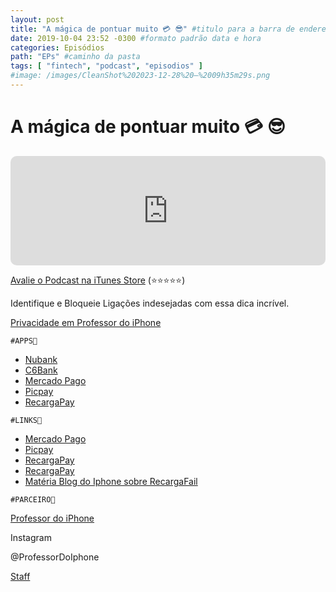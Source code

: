 ```yaml
---
layout: post
title: "A mágica de pontuar muito 💳 😎" #titulo para a barra de enderecos
date: 2019-10-04 23:52 -0300 #formato padrão data e hora
categories: Episódios
path: "EPs" #caminho da pasta
tags: [ "fintech", "podcast", "episodios" ]
#image: /images/CleanShot%202023-12-28%20—%2009h35m29s.png
---
```


# A mágica de pontuar muito 💳 😎

<iframe allow="autoplay *; encrypted-media *; fullscreen *; clipboard-write" frameborder="0" height="175" style="width:100%;max-width:660px;overflow:hidden;border-radius:10px;" sandbox="allow-forms allow-popups allow-same-origin allow-scripts allow-storage-access-by-user-activation allow-top-navigation-by-user-activation" src="https://embed.podcasts.apple.com/us/podcast/podapps/id1434188907?i=1000447589744&theme=auto"></iframe>

[Avalie o Podcast na iTunes Store](https://apple.co/2vFBD0R)
(⭐️⭐️⭐️⭐️⭐️)

Identifique e Bloqueie Ligações indesejadas com essa dica incrível.

[Privacidade em Professor do iPhone](https://professordoiphone.com.br/category/privacidade/)

`#APPS📲`
- [Nubank](https://apple.co/2JH2x03)
- [C6Bank](https://apple.co/2JH8gD3)
- [Mercado Pago](https://apps.apple.com/br/app/mercado-pago/id925436649)
- [Picpay](https://apps.apple.com/br/developer/picpay-apps/id949456209)
- [RecargaPay](https://itunes.apple.com/br/app/recargapay-pagar-contas/id815221913?mt=8)

`#LINKS🔗`
- [Mercado Pago](http://mercadopago.com.br/)
- [Picpay](https://www.picpay.com/site)
- [RecargaPay](https://recargapay.com.br/)
- [RecargaPay](https://itunes.apple.com/br/app/recargapay-pagar-contas/id815221913?mt=8)
- [Matéria Blog do Iphone sobre RecargaFail](https://blogdoiphone.com/2019/02/recargapay-armadilhas/)



`#PARCEIRO👥`

[Professor do iPhone](https://www.professordoiphone.com.br)

Instagram

@ProfessorDoIphone

[Staff](https://t.me/pdipstaff)
